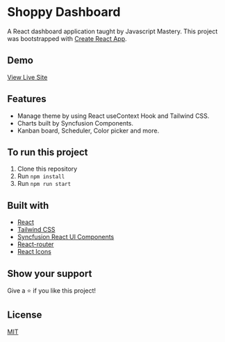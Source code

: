 # Shoppy Dashboard

A React dashboard application taught by Javascript Mastery.
This project was bootstrapped with [Create React App](https://github.com/facebook/create-react-app).

## Demo

[View Live Site](https://cryptoverse-benz.netlify.app/)

## Features

- Manage theme by using React useContext Hook and Tailwind CSS.
- Charts built by Syncfusion Components.
- Kanban board, Scheduler, Color picker and more.

## To run this project

1. Clone this repository
2. Run `npm install`
3. Run `npm run start`

## Built with

- [React](https://reactjs.org/)
- [Tailwind CSS](https://tailwindcss.com/)
- [Syncfusion React UI Components](https://ej2.syncfusion.com/react/documentation/introduction/)
- [React-router](https://reactrouter.com/)
- [React Icons](https://react-icons.github.io/react-icons/)

## Show your support

Give a ⭐️ if you like this project!

## License

[MIT](LICENSE)
